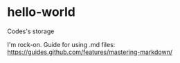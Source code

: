 # hello-world
Codes's storage

I'm rock-on.
Guide for using .md files: https://guides.github.com/features/mastering-markdown/
